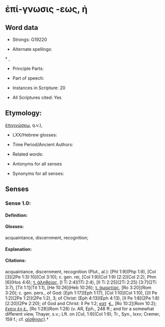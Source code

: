 # ἐπί-γνωσις -εως, ἡ

<!-- Status: S2=NeedsEdits -->
<!-- Lexica used for edits:   -->

## Word data

* Strongs: G19220

* Alternate spellings:

† , 

* Principle Parts: 


* Part of speech: 


* Instances in Scripture: 20

* All Scriptures cited: Yes

## Etymology: 

[ἐπιγινώσκω](), q.v.), 

* LXX/Hebrew glosses: 


* Time Period/Ancient Authors: 


* Related words: 

* Antonyms for all senses

* Synonyms for all senses: 


## Senses 


### Sense  1.0: 

#### Definition: 

#### Glosses: 

acquaintance, discernment, recognition; 

#### Explanation: 


#### Citations: 

acquaintance, discernment, recognition (Plut., al.): [Phl 1:9](Php 1:9), [Col [3](2Pe 1:3):10](Col 3:10); c. gen. rei, [Col 1:9](Col 1:9) [2:2](Col 2:2), Phm [6](Hos 4:6); [τ. ἀληθείας](), [I Ti 2:4](1Ti 2:4), [II Ti 2:25](2Ti 2:25) [3:7](2Ti 3:7), [Tit 1:1](Tit 1:1), [He 10:26](Heb 10:26); [τ. ἁμαρτίας](), [Ro 3:20](Rom 3:20); c. gen. pers., of God: [Eph 1:17](Eph 1:17), [Col 1:10](Col 1:10), [[II Pe 1:2](2Pe 1:2)](2Pe 1:2), 3; of Christ: [Eph 4:13](Eph 4:13), [II Pe 1:8](2Pe 1:8) [2:20](2Pe 2:20); of God and Christ: II Pe 1:2; [κατ]() ̓ [ἐ.](),  [Ro 10:2](Rom 10:2); [ἔχειν ἐν ἐ.](), [Ro 1:28](Rom 1:28) (v. AR, Eph., 248 ff.; and for a somewhat different view, Thayer, s.v.; Lft. on [Col, 1:9](Col 1:9); Tr., Syn., lxxv; Cremer, 159 f.; cf. [αἴσθησις]()).†
